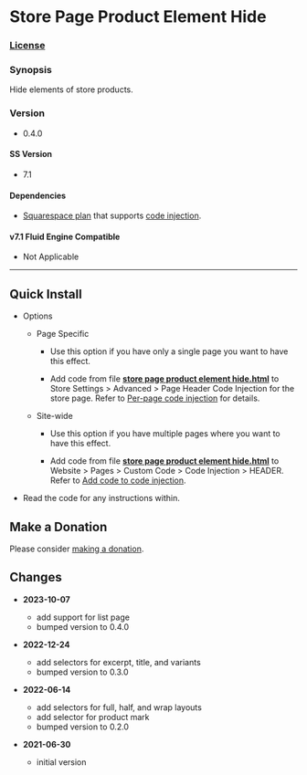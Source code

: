 # Store Page Product Element Hide

### [License][1]

### Synopsis

Hide elements of store products.

### Version

  * 0.4.0

#### SS Version

  * 7.1

#### Dependencies

  * [Squarespace plan][12] that supports [code injection][13].
  
#### v7.1 Fluid Engine Compatible

  * Not Applicable

---

## Quick Install

* Options

  * Page Specific
  
    * Use this option if you have only a single page you want to have this
      effect.
      
    * Add code from file **[store page product element hide.html][2]** to Store
      Settings > Advanced > Page Header Code Injection for the store page.
      Refer to [Per-page code injection][6] for details.
      
  * Site-wide
  
    * Use this option if you have multiple pages where you want to have this
      effect.
      
    * Add code from file **[store page product element hide.html][2]** to
      Website > Pages > Custom Code > Code Injection > HEADER. Refer to [Add
      code to code injection][7].
      
* Read the code for any instructions within.

## Make a Donation

Please consider [making a donation][3].

## Changes

* **2023-10-07**

  * add support for list page
  * bumped version to 0.4.0
  
* **2022-12-24**

  * add selectors for excerpt, title, and variants
  * bumped version to 0.3.0
  
* **2022-06-14**

  * add selectors for full, half, and wrap layouts
  * add selector for product mark
  * bumped version to 0.2.0
  
* **2021-06-30**

  * initial version

[1]: https://github.com/tomsWebConsulting/twcsl/blob/main/LICENSE.txt#L1
[12]: https://www.squarespace.com/pricing
[13]: https://support.squarespace.com/hc/en-us/articles/205815908
[2]: store%20page%20product%20element%20hide.html#L1
[6]: https://support.squarespace.com/hc/en-us/articles/205815908-Using-code-injection#toc-per-page-code-injection
[7]: https://support.squarespace.com/hc/en-us/articles/205815908-Using-code-injection#toc-add-code-to-code-injection
[3]: https://github.com/tomsWebConsulting/twcsl#make-a-donation
